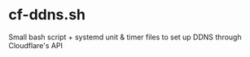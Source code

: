 # cf-ddns.sh
Small bash script + systemd unit &amp; timer files to set up DDNS through Cloudflare's API
